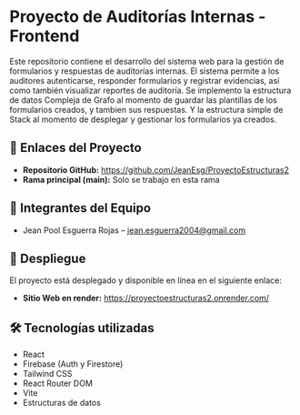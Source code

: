 # Proyecto de Auditorías Internas - Frontend

Este repositorio contiene el desarrollo del sistema web para la gestión de formularios y respuestas de auditorías internas. El sistema permite a los auditores autenticarse, responder formularios y registrar evidencias, así como también visualizar reportes de auditoría. Se implemento la estructura de datos Compleja de Grafo al momento de guardar las plantillas de los formularios creados, y tambien sus respuestas. Y la estructura simple de Stack al momento de desplegar y gestionar los formularios ya creados.

## 🔗 Enlaces del Proyecto

- **Repositorio GitHub:** https://github.com/JeanEsg/ProyectoEstructuras2
- **Rama principal (main):** Solo se trabajo en esta rama

## 👥 Integrantes del Equipo

- Jean Pool Esguerra Rojas – jean.esguerra2004@gmail.com

## 🚀 Despliegue

El proyecto está desplegado y disponible en línea en el siguiente enlace:

- **Sitio Web en render:** https://proyectoestructuras2.onrender.com/

## 🛠️ Tecnologías utilizadas

- React
- Firebase (Auth y Firestore)
- Tailwind CSS
- React Router DOM
- Vite
- Estructuras de datos
